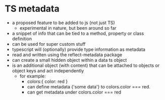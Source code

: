 # TS metadata
- a proposed feature to be added to js (not just TS)
    - experimental in nature, but been around so far
- a snippet of info that can be tied to a method, property or class definition
- can be used for super custom stuff
- typescript will (optionally) provide type information as metadata
- read and written using the reflect-metadata package
- can create a small hidden object within a data ts object
- is an additional object (with content) that can be attached to objects or object keys and act independently
  - for example:
    - colors:{ color: red }
    - can define metadata {'some data'} to colors.color === red.
    - can get metadata under colors.color === red